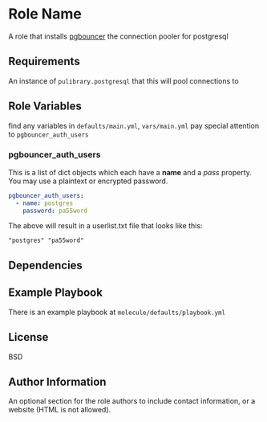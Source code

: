 Role Name
=========

A role that installs [pgbouncer](https://www.pgbouncer.org/) the connection pooler for postgresql

Requirements
------------

An instance of `pulibrary.postgresql` that this will pool connections to

Role Variables
--------------

find any variables in `defaults/main.yml`, `vars/main.yml` pay special attention to `pgbouncer_auth_users`

### pgbouncer_auth_users
This is a list of dict objects which each have a **name** and a *pass* property. You may use a plaintext or encrypted password. 
```yml
pgbouncer_auth_users:
  - name: postgres
    password: pa55word
```
The above will result in a userlist.txt file that looks like this:
```
"postgres" "pa55word"
```

Dependencies
------------


Example Playbook
----------------

There is an example playbook at `molecule/defaults/playbook.yml`


License
-------

BSD

Author Information
------------------

An optional section for the role authors to include contact information, or a
website (HTML is not allowed).
